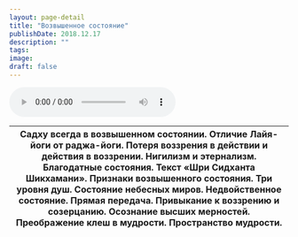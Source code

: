 ```yaml
---
layout: page-detail
title: "Возвышенное состояние"
publishDate: 2018.12.17
description: ""
tags:
image:
draft: false
---
```


<audio title="2018.12.17 - Возвышенное состояние.mp3" src="https://filer-api.advayta.org/v1.0/public/files/75154" controls=""></audio>

| Садху всегда в возвышенном состоянии. Отличие Лайя-йоги от раджа-йоги. Потеря воззрения в действии и действия в воззрении. Нигилизм и этернализм. Благодатные состояния. Текст «Шри Сидханта Шикхамани». Признаки возвышенного состояния. Три уровня душ. Состояние небесных миров. Недвойственное состояние. Прямая передача. Привыкание к воззрению и созерцанию. Осознание высших мерностей. Преображение клеш в мудрости. Пространство мудрости. |
| ---------------------------------------------------------------------------------------------------------------------------------------------------------------------------------------------------------------------------------------------------------------------------------------------------------------------------------------------------------------------------------------------------------------------------------------------------- |

  
